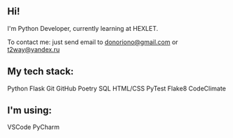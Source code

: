 ## Hi!

I'm Python Developer, currently learning at HEXLET.

To contact me: just send email to donoriono@gmail.com or t2way@yandex.ru

## My tech stack:

Python Flask Git GitHub Poetry SQL HTML/CSS PyTest Flake8 CodeClimate

## I'm using:

VSCode PyCharm 
